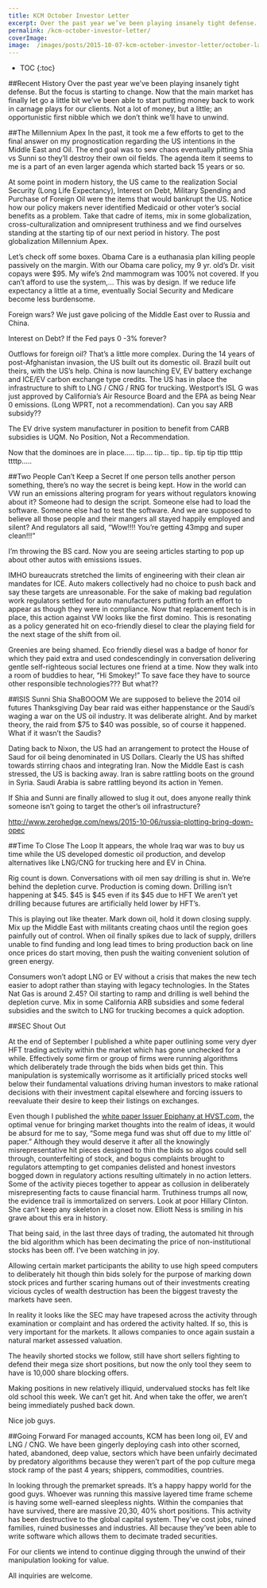 ```yaml
---
title: KCM October Investor Letter
excerpt: Over the past year we’ve been playing insanely tight defense.  But the focus is starting to change.  Now that the main market has finally let go a little bit we’ve been able to start putting money back to work in carnage plays for our clients.  Not a lot of money, but a little; an opportunistic first nibble which we don’t think we’ll have to unwind.
permalink: /kcm-october-investor-letter/
coverImage: 
image:  /images/posts/2015-10-07-kcm-october-investor-letter/october-lake.jpg
---
```


* TOC
{:toc}

##Recent History
Over the past year we’ve been playing insanely tight defense.  But the focus is starting to change.  Now that the main market has finally let go a little bit we’ve been able to start putting money back to work in carnage plays for our clients.  Not a lot of money, but a little; an opportunistic first nibble which we don’t think we’ll have to unwind.

##The Millennium Apex
In the past, it took me a few efforts to get to the final answer on my prognostication regarding the US intentions in the Middle East and Oil.  The end goal was to sew chaos eventually pitting Shia vs Sunni so they’ll destroy their own oil fields.  The agenda item it seems to me is a part of an even larger agenda which started back 15 years or so.

At some point in modern history, the US came to the realization Social Security (Long Life Expectancy), Interest on Debt, Military Spending and Purchase of Foreign Oil were the items that would bankrupt the US.  Notice how our policy makers never identified Medicaid or other voter’s social benefits as a problem.   Take that cadre of items, mix in some globalization, cross-culturalization and omnipresent truthiness and we find ourselves standing at the starting tip of our next period in history.  The post globalization Millennium Apex.

Let’s check off some boxes.  Obama Care is a euthanasia plan killing people passively on the margin.  With our Obama care policy, my 9 yr. old’s Dr. visit copays were $95.  My wife’s 2nd mammogram was 100% not covered.  If you can’t afford to use the system,… This was by design.  If we reduce life expectancy a little at a time, eventually Social Security and Medicare become less burdensome.

Foreign wars?  We just gave policing of the Middle East over to Russia and China.

Interest on Debt?  If the Fed pays 0 -3% forever?

Outflows for foreign oil?  That’s a little more complex.  During the 14 years of post-Afghanistan invasion, the US built out its domestic oil.  Brazil built out theirs, with the US’s help.  China is now launching EV, EV battery exchange and ICE/EV carbon exchange type credits.  The US has in place the infrastructure to shift to LNG / CNG / RNG for trucking.  Westport’s ISL G was just approved by California’s Air Resource Board and the EPA as being Near 0 emissions.  (Long WPRT, not a recommendation).  Can you say ARB subsidy??

The EV drive system manufacturer in position to benefit from CARB subsidies is UQM. No Position, Not a Recommendation. 

Now that the dominoes are in place…..     tip….   tip…  tip.. tip. tip tip ttip tttip ttttp…..


##Two People Can’t Keep a Secret
If one person tells another person something, there’s no way the secret is being kept.  How in the world can VW run an emissions altering program for years without regulators knowing about it? Someone had to design the script.  Someone else had to load the software.  Someone else had to test the software. And we are supposed to believe all those people and their mangers all stayed happily employed and silent?   And regulators all said, “Wow!!!! You’re getting 43mpg and super clean!!!”  

I’m throwing the BS card.  Now you are seeing articles starting to pop up about other autos with emissions issues.

IMHO bureaucrats stretched the limits of engineering with their clean air mandates for ICE.  Auto makers collectively had no choice to push back and say these targets are unreasonable.  For the sake of making bad regulation work regulators settled for auto manufacturers putting forth an effort to appear as though they were in compliance.  Now that replacement tech is in place, this action against VW looks like the first domino.  This is resonating as a policy generated hit on eco-friendly diesel to clear the playing field for the next stage of the shift from oil.

Greenies are being shamed.  Eco friendly diesel was a badge of honor for which they paid extra and used condescendingly in conversation delivering gentle self-righteous social lectures one friend at a time. Now they walk into a room of buddies to hear, “Hi Smokey!”  To save face they have to source other responsible technologies???  But what??

##ISIS Sunni Shia ShaBOOOM
We are supposed to believe the 2014 oil futures Thanksgiving Day bear raid was either happenstance or the Saudi’s waging a war on the US oil industry.  It was deliberate alright.  And by market theory, the raid from $75 to $40 was possible, so of course it happened.    What if it wasn’t the Saudis?

Dating back to Nixon, the US had an arrangement to protect the House of Saud for oil being denominated in US Dollars.  Clearly the US has shifted towards stirring chaos and integrating Iran.  Now the Middle East is cash stressed, the US is backing away.  Iran is sabre rattling boots on the ground in Syria.  Saudi Arabia is sabre rattling beyond its action in Yemen.

If Shia and Sunni are finally allowed to slug it out, does anyone really think someone isn’t going to target the other’s oil infrastructure?

<http://www.zerohedge.com/news/2015-10-06/russia-plotting-bring-down-opec>


##Time To Close The Loop
It appears, the whole Iraq war was to buy us time while the US developed domestic oil production, and develop alternatives like LNG/CNG for trucking here and EV in China.

Rig count is down.  Conversations with oil men say drilling is shut in.  We’re behind the depletion curve. Production is coming down.  Drilling isn’t happening at $45.  $45 is $45 even if its $45 due to HFT We aren’t yet drilling because futures are artificially held lower by HFT’s.

This is playing out like theater.  Mark down oil, hold it down closing supply.  Mix up the Middle East with militants creating chaos until the region goes painfully out of control.  When oil finally spikes due to lack of supply, drillers unable to find funding and long lead times to bring production back on line once prices do start moving, then push the waiting convenient solution of green energy.   

Consumers won’t adopt LNG or EV without a crisis that makes the new tech easier to adopt rather than staying with legacy technologies. In the States Nat Gas is around 2.45?  Oil starting to ramp and drilling is well behind the depletion curve.  Mix in some California ARB subsidies and some federal subsidies and the switch to LNG for trucking becomes a quick adoption.


##SEC Shout Out

At the end of September I published a white paper outlining some very dyer HFT trading activity within the market which has gone unchecked for a while.  Effectively some firm or group of firms were running algorithms which deliberately trade through the bids when bids get thin.  This manipulation is systemically worrisome as it artificially priced stocks well below their fundamental valuations driving human investors to make rational decisions with their investment capital elsewhere and forcing issuers to reevaluate their desire to keep their listings on exchanges.

Even though I published the [white paper Issuer Epiphany at HVST.com,](https://www.hvst.com/posts/51670-issuer-epiphany) the optimal venue for bringing market thoughts into the realm of ideas, it would be absurd for me to say, “Some mega fund was shut off due to my little ol’ paper.” Although they would deserve it after all the knowingly misrepresentative hit pieces designed to thin the bids so algos could sell through, counterfeiting of stock, and bogus complaints brought to regulators attempting to get companies delisted and honest investors bogged down in regulatory actions resulting ultimately in no action letters.  Some of the activity pieces together to appear as collusion in deliberately misrepresenting facts to cause financial harm.  Truthiness trumps all now, the evidence trail is immortalized on servers.  Look at poor Hillary Clinton.  She can’t keep any skeleton in a closet now. Elliott Ness is smiling in his grave about this era in history.

That being said, in the last three days of trading, the automated hit through the bid algorithm which has been decimating the price of non-institutional stocks has been off. I’ve been watching in joy. 

Allowing certain market participants the ability to use high speed computers to deliberately hit though thin bids solely for the purpose of marking down stock prices and further scaring humans out of their investments creating vicious cycles of wealth destruction has been the biggest travesty the markets have seen.

In reality it looks like the SEC may have trapesed across the activity through examination or complaint and has ordered the activity halted.  If so, this is very important for the markets.  It allows companies to once again sustain a natural market assessed valuation.

The heavily shorted stocks we follow, still have short sellers fighting to defend their mega size short positions, but now the only tool they seem to have is 10,000 share blocking offers. 

Making positions in new relatively illiquid, undervalued stocks has felt like old school this week.  We can’t get hit.  And when take the offer, we aren’t being immediately pushed back down.

Nice job guys.  

##Going Forward
For managed accounts, KCM has been long oil, EV and LNG / CNG.    We have been gingerly deploying cash into other scorned, hated, abandoned, deep value, sectors which have been unfairly decimated by predatory algorithms because they weren’t part of the pop culture mega stock ramp of the past 4 years; shippers, commodities, countries.

In looking through the premarket spreads.  It’s a happy happy world for the good guys.  Whoever was running this massive layered time frame scheme is having some well-earned sleepless nights.  Within the companies that have survived, there are massive 20,30, 40% short positions.  This activity has been destructive to the global capital system. They’ve cost jobs, ruined families, ruined businesses and industries.  All because they’ve been able to write software which allows them to decimate traded securities. 

For our clients we intend to continue digging through the unwind of their manipulation looking for value.

All inquiries are welcome.

